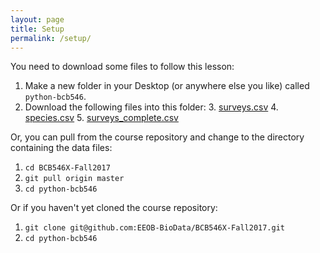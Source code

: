 ```yaml
---
layout: page
title: Setup
permalink: /setup/
---
```


You need to download some files to follow this lesson:

1. Make a new folder in your Desktop (or anywhere else you like) called `python-bcb546`.
2. Download the following files into this folder:
    3. [surveys.csv](https://raw.githubusercontent.com/EEOB-BioData/BCB546X-Spring2017/master/Week_8/data/surveys.csv)
    4. [species.csv](https://raw.githubusercontent.com/EEOB-BioData/BCB546X-Spring2017/master/Week_8/data/species.csv)
    5. [surveys_complete.csv](https://raw.githubusercontent.com/EEOB-BioData/BCB546X-Fall2017/master/python-bcb546/surveys_complete.csv)

Or, you can pull from the course repository and change to the directory containing the data files:
1. `cd BCB546X-Fall2017`
2. `git pull origin master`
3. `cd python-bcb546`


Or if you haven't yet cloned the course repository:
1. `git clone git@github.com:EEOB-BioData/BCB546X-Fall2017.git`
2. `cd python-bcb546`





